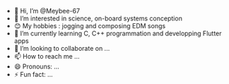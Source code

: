 - 👋 Hi, I’m @Meybee-67
- 👀 I’m interested in science, on-board systems conception
- 😊 My hobbies : jogging and composing EDM songs
- 🌱 I’m currently learning C, C++ programmation and developping Flutter apps
- 💞️ I’m looking to collaborate on ...
- 📫 How to reach me ...
- 😄 Pronouns: ...
- ⚡ Fun fact: ...

<!---
Meybee-67/Meybee-67 is a ✨ special ✨ repository because its `README.md` (this file) appears on your GitHub profile.
You can click the Preview link to take a look at your changes.
--->
